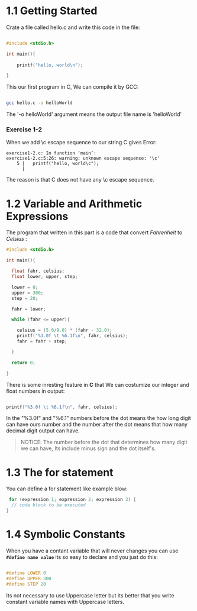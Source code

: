 # 1.1 Getting Started 

Crate a file called hello.c and write this code in the file:

```c

#include <stdio.h>

int main(){
    
    printf("hello, world\n");

}
```

This our first program in C, We can compile it by GCC:

```bash

gcc hello.c -o helloWorld
```

The '-o helloWorld' argument means the output file name is 'helloWorld'

### Exercise 1-2

When we add \c escape sequence to our string C gives Error:

```
exercise1-2.c: In function ‘main’:
exercise1-2.c:5:26: warning: unknown escape sequence: '\c'
    5 |   printf("hello, world\c");
      |
```

The reason is that C does not have any \c escape sequence.

# 1.2 Variable and Arithmetic Expressions

The program that written in this part is a code that convert *Fahrenheit* to *Celsius* :

```c
#include <stdio.h>

int main(){

  float fahr, celsius;
  float lower, upper, step;

  lower = 0;
  upper = 300;
  step = 20;

  fahr = lower;

  while (fahr <= upper){

    celsius = (5.0/9.0) * (fahr - 32.0);
    printf("%3.0f \t %6.1f\n", fahr, celsius);
    fahr = fahr + step;

  }

  return 0;

}
```

There is some inresting feature in **C** that We can costumize our integer and float numbers in output:

```c

printf("%3.0f \t %6.1f\n", fahr, celsius);

```

In the "%3.0f" and "%6.1" numbers before the dot means the how long digit can have ours number and the number after the dot means that how many decimal digit output can have.

> NOTICE: The number before the dot that determines how many digit we can have, Its include minus sign and the dot itself's.

# 1.3 The for statement

You can define a for statement like example blow:

```c
 for (expression 1; expression 2; expression 3) {
  // code block to be executed
}
```

# 1.4 Symbolic Constants

When you have a contant variable that will never changes you can use **`#define name value`** its so easy to declare and you just do this:

```c

#define LOWER 0
#define UPPER 300
#define STEP 20

```

Its not necessary to use Uppercase letter but its better that you write constant variable names with Uppercase letters.


